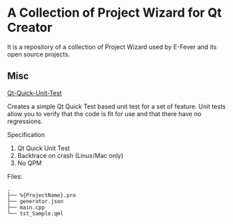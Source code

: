 A Collection of Project Wizard for Qt Creator
=============================================

It is a repository of a collection of Project Wizard used by E-Fever and its open source projects. 

Misc
----

[Qt-Quick-Unit-Test](https://github.com/e-fever/qt-creator-project-wizards/tree/master/Qt-Quick-Unit-Test)

Creates a simple Qt Quick Test based unit test for a set of feature. Unit tests allow you to verify that the code is fit for use and that there have no regressions.

Specification

 1. Qt Quick Unit Test
 2. Backtrace on crash (Linux/Mac only)
 3. No QPM

Files:

```
.
├── %{ProjectName}.pro
├── generator.json
├── main.cpp
└── tst_Sample.qml
```